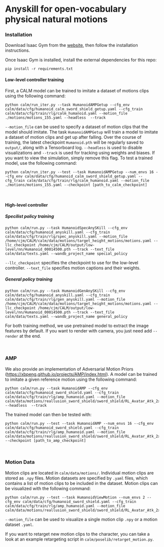 # Anyskill for open-vocabulary physical natural motions

### Installation

Download Isaac Gym from the [website](https://developer.nvidia.com/isaac-gym), then
follow the installation instructions.

Once Isaac Gym is installed, install the external dependencies for this repo:

```
pip install -r requirements.txt
```

#### Low-level controller training

First, a CALM model can be trained to imitate a dataset of motions clips using the following command:
```
python calm/run_iter.py --task HumanoidAMPGetup --cfg_env calm/data/cfg/humanoid_calm_sword_shield_getup.yaml --cfg_train calm/data/cfg/train/rlg/calm_humanoid.yaml --motion_file ./motions/motions_155.yaml --headless  --track
```
`--motion_file` can be used to specify a dataset of motion clips that the model should imitate. 
The task `HumanoidAMPGetup` will train a model to imitate a dataset of motion clips and get up after falling.
Over the course of training, the latest checkpoint `Humanoid.pth` will be regularly saved to `output/`,
along with a Tensorboard log. `--headless` is used to disable visualizations and `--track` is used for tracking using weights and biases. If you want to view the
simulation, simply remove this flag. To test a trained model, use the following command:
```
python calm/run_iter.py --test --task HumanoidAMPGetup --num_envs 16 --cfg_env calm/data/cfg/humanoid_calm_sword_shield_getup.yaml --cfg_train calm/data/cfg/train/rlg/calm_humanoid.yaml --motion_file ./motions/motions_155.yaml --checkpoint [path_to_calm_checkpoint]
```

&nbsp;

#### High-level controller

##### Specilist policy training
```
python calm/run.py --task HumanoidSpecAnySKill --cfg_env calm/data/cfg/humanoid_anyskill.yaml --cfg_train calm/data/cfg/train/rlg/spec_anyskill.yaml --motion_file /home/cjm/CALM/calm/data/motions/target_height_motions/motions.yaml --llc_checkpoint /home/cjm/CALM/output/low-level/nn/Humanoid_00014500.pth --track --text_file calm/data/texts.yaml --wandb_project_name special_policy
```
`--llc_checkpoint` specifies the checkpoint to use for the low-level controller. `--text_file` specifies motion captions and their weights.

##### General policy training
```
python calm/run.py --task HumanoidGenAnySKill --cfg_env calm/data/cfg/humanoid_anyskill.yaml --cfg_train calm/data/cfg/train/rlg/gen_anyskill.yaml --motion_file /home/cjm/CALM/calm/data/motions/target_height_motions/motions.yaml --llc_checkpoint /home/cjm/CALM/output/low-level/nn/Humanoid_00014500.pth --track --text_file calm/data/texts.yaml --wandb_project_name general_policy
```
For both training method, we use pretrained model to extract the image features by default. If you want to render with camera, you just need add `--render` at the end.

&nbsp;

### AMP

We also provide an implementation of Adversarial Motion Priors (https://xbpeng.github.io/projects/AMP/index.html).
A model can be trained to imitate a given reference motion using the following command:
```
python calm/run.py --task HumanoidAMP --cfg_env calm/data/cfg/humanoid_sword_shield.yaml --cfg_train calm/data/cfg/train/rlg/amp_humanoid.yaml --motion_file calm/data/motions/reallusion_sword_shield/sword_shield/RL_Avatar_Atk_2xCombo01_Motion.npy --headless  --track
```
The trained model can then be tested with:
```
python calm/run.py --test --task HumanoidAMP --num_envs 16 --cfg_env calm/data/cfg/humanoid_sword_shield.yaml --cfg_train calm/data/cfg/train/rlg/amp_humanoid.yaml --motion_file calm/data/motions/reallusion_sword_shield/sword_shield/RL_Avatar_Atk_2xCombo01_Motion.npy --checkpoint [path_to_amp_checkpoint]
```

&nbsp;

### Motion Data

Motion clips are located in `calm/data/motions/`. Individual motion clips are stored as `.npy` files. Motion datasets are specified by `.yaml` files, which contains a list of motion clips to be included in the dataset. Motion clips can be visualized with the following command:
```
python calm/run.py --test --task HumanoidViewMotion --num_envs 2 --cfg_env calm/data/cfg/humanoid_sword_shield.yaml --cfg_train calm/data/cfg/train/rlg/amp_humanoid.yaml --motion_file calm/data/motions/reallusion_sword_shield/sword_shield/RL_Avatar_Atk_2xCombo01_Motion.npy
```
`--motion_file` can be used to visualize a single motion clip `.npy` or a motion dataset `.yaml`.


If you want to retarget new motion clips to the character, you can take a look at an example retargeting script in `calm/poselib/retarget_motion.py`.